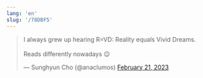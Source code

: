 ```yaml
---
lang: 'en'
slug: '/78DBF5'
---
```


<blockquote class="twitter-tweet">

I always grew up hearing R=VD: Reality equals Vivid Dreams.<br/><br/>Reads differently nowadays 😉

&mdash; Sunghyun Cho (@anaclumos) <a href="https://twitter.com/anaclumos/status/1628137597339070464?ref_src=twsrc%5Etfw">February 21, 2023</a>

</blockquote>
